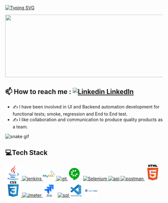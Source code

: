 [![Typing SVG](https://readme-typing-svg.herokuapp.com?font=Fira+Code&duration=4000&pause=500&color=C4F77D&background=2C162F00&width=537&height=60&lines=Hello+There..+;I'm+QA+Oguz+Saltuk+Bugra+TOKLUCU)](https://git.io/typing-svg) 

<div align="center">
  <img src="https://media.giphy.com/media/dWesBcTLavkZuG35MI/giphy.gif" width="600" height="200"/>
</div>

## 📫 How to reach me : [![Linkedin](https://i.stack.imgur.com/gVE0j.png) LinkedIn](https://www.linkedin.com/in/o%C4%9Fuz-saltuk-bu%C4%9Fra-toklucu/) <!--[![GitHub][(https://i.stack.imgur.com/tskMh.png) (https://www.linkedin.com/in/o%C4%9Fuz-saltuk-bu%C4%9Fra-toklucu/)-->
- ✍️ I have been involved in UI and Backend automation development for functional tests; smoke, regression and End to End test. <br/>
- ✍️ I like collaboration and communication to produce quality products as a team.

![snake gif](https://github.com/bulutluoz/Java-fall-2021/blob/output/github-contribution-grid-snake.gif)

## 💻Tech Stack

<p align="left">
<a href="https://www.java.com" target="_blank" rel="noreferrer"> <img src="https://raw.githubusercontent.com/devicons/devicon/master/icons/java/java-original.svg" alt="java" width="50" height="50"/> </a>
<a href="https://www.jenkins.io" target="_blank" rel="noreferrer"> <img src="https://www.vectorlogo.zone/logos/jenkins/jenkins-icon.svg" alt="jenkins" width="40" height="40"/> </a> 
<a href="https://www.mysql.com/" target="_blank" rel="noreferrer"> <img src="https://raw.githubusercontent.com/devicons/devicon/master/icons/mysql/mysql-original-wordmark.svg" alt="mysql" width="40" height="40"/> </a> 
<a href="https://git-scm.com/" target="_blank" rel="noreferrer"> <img src="https://www.vectorlogo.zone/logos/git-scm/git-scm-icon.svg" alt="git" width="40" height="40"/> </a>
  <img src="https://github.com/devicons/devicon/blob/master/icons/cucumber/cucumber-plain.svg" title="Cucumber" alt="Cucumber" width="40" height="40"/>&nbsp;
<a href="https://www.selenium.com" target="_blank" rel="noreferrer"> <img src="https://camo.githubusercontent.com/4b95df4d6ca7a01afc25d27159804dc5a7d0df41d8131aaf50c9f84847dfda21/68747470733a2f2f73656c656e69756d2e6465762f696d616765732f73656c656e69756d5f6c6f676f5f7371756172655f677265656e2e706e67" alt="Selenium" width="50" height="50"/> </a>
<a href="https://www.api.com" target="_blank" rel="noreferrer"> <img src="https://encrypted-tbn0.gstatic.com/images?q=tbn:ANd9GcQFpswKqlwex1UtYOHT6cWIVsJ3dQfEg__lFQ&usqp=CAU" alt="api" width="50" height="50"/> </a>
<a href="https://postman.com" target="_blank" rel="noreferrer"> <img src="https://www.vectorlogo.zone/logos/getpostman/getpostman-icon.svg" alt="postman" width="40" height="40"/> 	</a> 
<a href="https://www.html5.com" target="_blank" rel="noreferrer"> <img src="https://raw.githubusercontent.com/github/explore/80688e429a7d4ef2fca1e82350fe8e3517d3494d/topics/html/html.png" alt="HTML" width="50" height="50"/> </a>
<a href="https://www.css3.com" target="_blank" rel="noreferrer"> <img src="https://raw.githubusercontent.com/github/explore/80688e429a7d4ef2fca1e82350fe8e3517d3494d/topics/css/css.png" alt="CSS" width="50" height="50"/> </a>
<a href="https://www.jmeter.com" target="_blank" rel="noreferrer"> <img src="https://jmeter.apache.org/images/logo.svg" alt="Jmeter" width="90" height="50"/> </a>
 <img src="https://github.com/devicons/devicon/blob/master/icons/jira/jira-original-wordmark.svg" title="Jira" alt="Jira" width="40" height="40"/>&nbsp;
<a href="https://www.api.com" target="_blank" rel="noreferrer"> <img src="https://encrypted-tbn0.gstatic.com/images?q=tbn:ANd9GcS3m3cQd-M2Gq5QXSik9qJSHGDBW3MvBoWFyA&usqp=CAU" alt="sql" width="50" height="50"/> </a>
 <img src="https://github.com/devicons/devicon/blob/master/icons/vscode/vscode-original-wordmark.svg" title="VScode" alt="VScode" width="40" height="40"/>&nbsp;
   <img src="https://github.com/devicons/devicon/blob/master/icons/intellij/intellij-original-wordmark.svg" title="IntelliJ" alt="IntelliJ" width="40" height="40"/>&nbsp;
 

</p>
